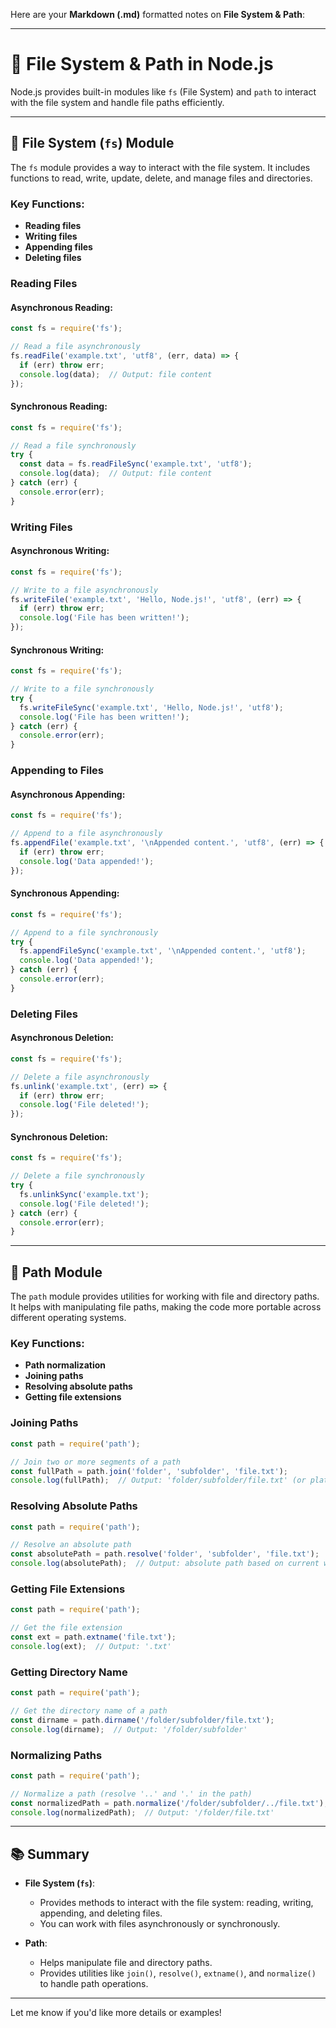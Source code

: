 Here are your **Markdown (.md)** formatted notes on **File System & Path**:

---

# 📝 File System & Path in Node.js

Node.js provides built-in modules like `fs` (File System) and `path` to interact with the file system and handle file paths efficiently.

---

## 🔹 **File System (`fs`) Module**

The `fs` module provides a way to interact with the file system. It includes functions to read, write, update, delete, and manage files and directories.

### Key Functions:

* **Reading files**
* **Writing files**
* **Appending files**
* **Deleting files**

### **Reading Files**

#### **Asynchronous Reading**:

```javascript
const fs = require('fs');

// Read a file asynchronously
fs.readFile('example.txt', 'utf8', (err, data) => {
  if (err) throw err;
  console.log(data);  // Output: file content
});
```

#### **Synchronous Reading**:

```javascript
const fs = require('fs');

// Read a file synchronously
try {
  const data = fs.readFileSync('example.txt', 'utf8');
  console.log(data);  // Output: file content
} catch (err) {
  console.error(err);
}
```

### **Writing Files**

#### **Asynchronous Writing**:

```javascript
const fs = require('fs');

// Write to a file asynchronously
fs.writeFile('example.txt', 'Hello, Node.js!', 'utf8', (err) => {
  if (err) throw err;
  console.log('File has been written!');
});
```

#### **Synchronous Writing**:

```javascript
const fs = require('fs');

// Write to a file synchronously
try {
  fs.writeFileSync('example.txt', 'Hello, Node.js!', 'utf8');
  console.log('File has been written!');
} catch (err) {
  console.error(err);
}
```

### **Appending to Files**

#### **Asynchronous Appending**:

```javascript
const fs = require('fs');

// Append to a file asynchronously
fs.appendFile('example.txt', '\nAppended content.', 'utf8', (err) => {
  if (err) throw err;
  console.log('Data appended!');
});
```

#### **Synchronous Appending**:

```javascript
const fs = require('fs');

// Append to a file synchronously
try {
  fs.appendFileSync('example.txt', '\nAppended content.', 'utf8');
  console.log('Data appended!');
} catch (err) {
  console.error(err);
}
```

### **Deleting Files**

#### **Asynchronous Deletion**:

```javascript
const fs = require('fs');

// Delete a file asynchronously
fs.unlink('example.txt', (err) => {
  if (err) throw err;
  console.log('File deleted!');
});
```

#### **Synchronous Deletion**:

```javascript
const fs = require('fs');

// Delete a file synchronously
try {
  fs.unlinkSync('example.txt');
  console.log('File deleted!');
} catch (err) {
  console.error(err);
}
```

---

## 🔹 **Path Module**

The `path` module provides utilities for working with file and directory paths. It helps with manipulating file paths, making the code more portable across different operating systems.

### Key Functions:

* **Path normalization**
* **Joining paths**
* **Resolving absolute paths**
* **Getting file extensions**

### **Joining Paths**

```javascript
const path = require('path');

// Join two or more segments of a path
const fullPath = path.join('folder', 'subfolder', 'file.txt');
console.log(fullPath);  // Output: 'folder/subfolder/file.txt' (or platform-specific)
```

### **Resolving Absolute Paths**

```javascript
const path = require('path');

// Resolve an absolute path
const absolutePath = path.resolve('folder', 'subfolder', 'file.txt');
console.log(absolutePath);  // Output: absolute path based on current working directory
```

### **Getting File Extensions**

```javascript
const path = require('path');

// Get the file extension
const ext = path.extname('file.txt');
console.log(ext);  // Output: '.txt'
```

### **Getting Directory Name**

```javascript
const path = require('path');

// Get the directory name of a path
const dirname = path.dirname('/folder/subfolder/file.txt');
console.log(dirname);  // Output: '/folder/subfolder'
```

### **Normalizing Paths**

```javascript
const path = require('path');

// Normalize a path (resolve '..' and '.' in the path)
const normalizedPath = path.normalize('/folder/subfolder/../file.txt');
console.log(normalizedPath);  // Output: '/folder/file.txt'
```

---

## 📚 **Summary**

* **File System (`fs`)**:

  * Provides methods to interact with the file system: reading, writing, appending, and deleting files.
  * You can work with files asynchronously or synchronously.
* **Path**:

  * Helps manipulate file and directory paths.
  * Provides utilities like `join()`, `resolve()`, `extname()`, and `normalize()` to handle path operations.

---

Let me know if you'd like more details or examples!

